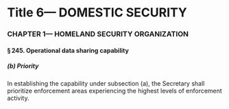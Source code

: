 
# Title 6— DOMESTIC SECURITY
### CHAPTER 1— HOMELAND SECURITY ORGANIZATION
#### § 245. Operational data sharing capability
##### (b) Priority

In establishing the capability under subsection (a), the Secretary shall prioritize enforcement areas experiencing the highest levels of enforcement activity.

